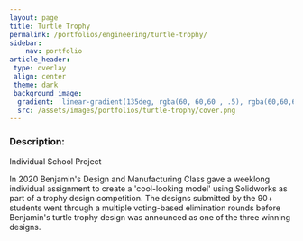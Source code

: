 ```yaml
---
layout: page
title: Turtle Trophy
permalink: /portfolios/engineering/turtle-trophy/
sidebar:
    nav: portfolio
article_header:
 type: overlay
 align: center
 theme: dark
 background_image:
  gradient: 'linear-gradient(135deg, rgba(60, 60,60 , .5), rgba(60,60,60, .5))'
  src: /assets/images/portfolios/turtle-trophy/cover.png
---
```


### Description:
Individual School Project

In 2020 Benjamin's Design and Manufacturing Class gave a weeklong individual assignment to create a 'cool-looking model' using Solidworks as part of a trophy design competition. The designs submitted by the 90+ students went through a multiple voting-based elimination rounds before Benjamin's turtle trophy design was announced as one of the three winning designs.
